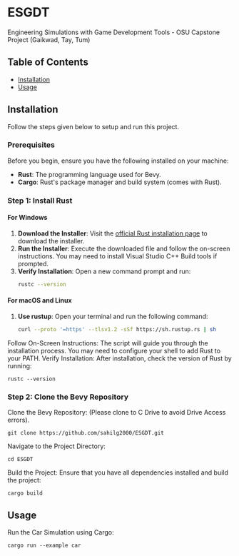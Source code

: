 # ESGDT
Engineering Simulations with Game Development Tools - OSU Capstone Project (Gaikwad, Tay, Tum)

## Table of Contents

- [Installation](#installation)
- [Usage](#usage)

## Installation
Follow the steps given below to setup and run this project.

### Prerequisites

Before you begin, ensure you have the following installed on your machine:

- **Rust**: The programming language used for Bevy.
- **Cargo**: Rust's package manager and build system (comes with Rust).

### Step 1: Install Rust

#### For Windows

1. **Download the Installer**: Visit the [official Rust installation page](https://www.rust-lang.org/tools/install) to download the installer.
2. **Run the Installer**: Execute the downloaded file and follow the on-screen instructions. You may need to install Visual Studio C++ Build tools if prompted.
3. **Verify Installation**: Open a new command prompt and run:
   ```bash
   rustc --version

#### For macOS and Linux

1. **Use rustup**: Open your terminal and run the following command:
   ```bash
   curl --proto '=https' --tlsv1.2 -sSf https://sh.rustup.rs | sh

  Follow On-Screen Instructions: The script will guide you through the installation process. You may need to configure your shell to add Rust to your PATH.
  Verify Installation: After installation, check the version of Rust by running:

    rustc --version

### Step 2: Clone the Bevy Repository

Clone the Bevy Repository:
(Please clone to C Drive to avoid Drive Access errors).

    git clone https://github.com/sahilg2000/ESGDT.git

Navigate to the Project Directory:
    
    cd ESGDT
    
Build the Project: Ensure that you have all dependencies installed and build the project:    
    
    cargo build

## Usage
Run the Car Simulation using Cargo:
    
    cargo run --example car

